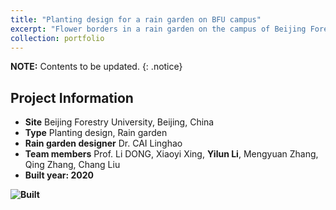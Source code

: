 ```yaml
---
title: "Planting design for a rain garden on BFU campus"
excerpt: "Flower borders in a rain garden on the campus of Beijing Forestry University."
collection: portfolio
---
```



**NOTE:** Contents to be updated.
{: .notice}

Project Information
----
* <b>Site</b> Beijing Forestry University, Beijing, China
* <b>Type</b> Planting design, Rain garden
* <b>Rain garden designer</b> Dr. CAI Linghao
* <b>Team members</b> Prof. Li DONG, Xiaoyi Xing, <b>Yilun Li</b>, Mengyuan Zhang, Qing Zhang, Chang Liu
* <b>Built year: 2020

![Built](/images/RG2020.jpg)

